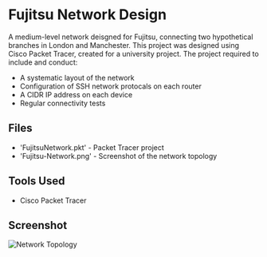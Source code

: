 # Fujitsu Network Design

A medium-level network deisgned for Fujitsu, connecting two hypothetical branches in London and Manchester. This project was designed using Cisco Packet Tracer, created for a university project. The project required to include and conduct:

- A systematic layout of the network
- Configuration of SSH network protocals on each router
- A CIDR IP address on each device
- Regular connectivity tests

## Files

- 'FujitsuNetwork.pkt' - Packet Tracer project
- 'Fujitsu-Network.png' - Screenshot of the network topology

## Tools Used

- Cisco Packet Tracer

## Screenshot

![Network Topology](Fujitsu-Network.png)

  
